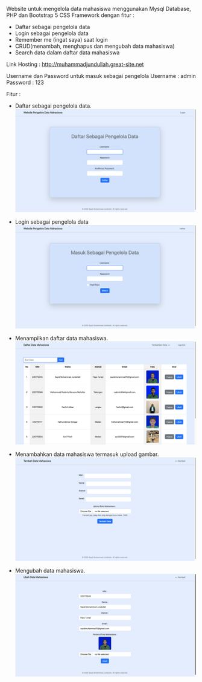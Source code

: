 Website untuk mengelola data mahasiswa menggunakan Mysql Database, PHP dan Bootstrap 5 CSS Framework dengan fitur :

- Daftar sebagai pengelola data
- Login sebagai pengelola data
- Remember me (ingat saya) saat login
- CRUD(menambah, menghapus dan mengubah data mahasiswa) 
- Search data dalam daftar data mahasiswa

Link Hosting : http://muhammadjundullah.great-site.net

Username dan Password untuk masuk sebagai pengelola
Username : admin
Password : 123

Fitur :

- Daftar sebagai pengelola data.
  <img src="view/Register.png">

- Login sebagai pengelola data
  <img src="view/Login.png">
  
- Menampilkan daftar data mahasiswa.
  <img src="view/Daftar.png">

- Menambahkan data mahasiswa termasuk upload gambar.
  <img src="view/Tambah.png">

- Mengubah data mahasiswa.
  <img src="view/Ubah.png">
